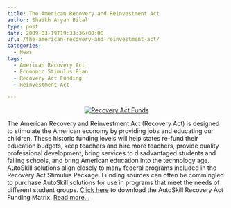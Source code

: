 ```yaml
---
title: The American Recovery and Reinvestment Act
author: Shaikh Aryan Bilal
type: post
date: 2009-03-19T19:33:36+00:00
url: /the-american-recovery-and-reinvestment-act/
categories:
  - News
tags:
  - American Recovery Act
  - Economic Stimulus Plan
  - Recovery Act Funding
  - Reinvestment Act

---
```

<p align="center">
  <a href="http://autoskill.com/funding/recovery_act.php" target="_blank" title="Recovery Act Funds" rel="noopener"><img src="http://www.backbonecommunications.com/wp-content/uploads/recovery-act-funds.png" alt="Recovery Act Funds" /></a>
</p>

The American Recovery and Reinvestment Act (Recovery Act) is designed to stimulate the American economy by providing jobs and educating our children. These historic funding levels will help states re-fund their education budgets, keep teachers and hire more teachers, provide quality professional development, bring services to disadvantaged students and failing schools, and bring American education into the technology age.  
AutoSkill solutions align closely to many federal programs included in the Recovery Act Stimulus Package. Funding sources can often be commingled to purchase AutoSkill solutions for use in programs that meet the needs of different student groups. <a href="http://www.autoskill.com/pdf/funding/Funding_RecoveryAct_Matrix2009.pdf" target="_blank" rel="noopener">Click here</a> to download the AutoSkill Recovery Act Funding Matrix. <a href="http://autoskill.com/funding/recovery_act.php" title="Recovery Act Funds" target="_blank" rel="noopener">Read more&#8230;</a>